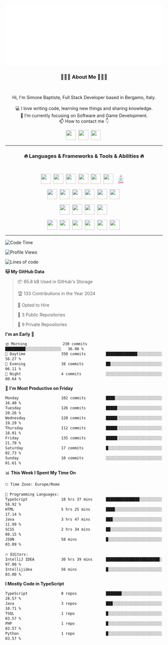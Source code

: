 ![Typing SVG](https://github.com/Silimim/Silimim/blob/main/assets/silimim_small.gif)

###
<h3 align="center">👨🏽‍💻 About Me 👨🏽‍💻</h3><br>
<p align="center">
  Hi, I'm Simone Baptiste, Full Stack Developer based in Bergamo, Italy.
  <br>
  <br>
  💻 I love writing code, learning new things and sharing knowledge.
  <br>
  🎯 I’m currently focusing on Software and Game Development. 
  <br>
  📫 How to contact me 👇
</p>
<p align="center">
<a href="https://www.linkedin.com/in/simone-baptiste-5b5668199/"><img height="32" width="32" src="https://cdn.simpleicons.org/linkedin" /></a>&nbsp;
<a href="https://www.instagram.com/simone_baptiste/"><img height="32" width="32" src="https://cdn.simpleicons.org/instagram" /></a>&nbsp;
<a href="mailto:baptistesimone19@gmail.com"><img height="32" width="32" src="https://cdn.simpleicons.org/gmail" /></a>&nbsp;
</p>
<hr>
<h3 align="center">🔥 Languages & Frameworks & Tools & Abilities 🔥</h3><br>
<p align="center">
<img height="32" width="32" src="https://cdn.simpleicons.org/javascript" />&nbsp;
<img height="32" width="32" src="https://cdn.simpleicons.org/typescript" />&nbsp;
<img height="32" width="32" src="https://cdn.simpleicons.org/html5" />&nbsp;
<img height="32" width="32" src="https://cdn.simpleicons.org/css3" />&nbsp;
<img height="32" width="32" src="https://cdn.simpleicons.org/dart" />&nbsp;
<img height="32" width="32" src="https://cdn.simpleicons.org/python" />&nbsp;
<img height="32" width="32" src="https://github.com/Silimim/Silimim/blob/main/assets/java.svg" />&nbsp;
</p>
<p align="center">
<img height="32" width="32" src="https://cdn.simpleicons.org/angular/c3002f" />&nbsp;
<img height="32" width="32" src="https://cdn.simpleicons.org/react" />&nbsp;
<img height="32" width="32" src="https://cdn.simpleicons.org/flutter" />&nbsp;
<img height="32" width="32" src="https://cdn.simpleicons.org/springboot" />&nbsp;
<img height="32" width="32" src="https://cdn.simpleicons.org/unity" />&nbsp;
<img height="32" width="32" src="https://cdn.simpleicons.org/godotengine" />&nbsp;
</p>
<p align="center">
<img height="32" width="32" src="https://cdn.simpleicons.org/mysql" />&nbsp;
<img height="32" width="32" src="https://cdn.simpleicons.org/sqlite" />&nbsp;
<img height="32" width="32" src="https://cdn.simpleicons.org/mongodb" />&nbsp;
<img height="32" width="32" src="https://cdn.simpleicons.org/docker" />&nbsp;
</p>
<p align="center">
<img height="32" width="32" src="https://cdn.simpleicons.org/git" />&nbsp;
<img height="32" width="32" src="https://cdn.simpleicons.org/github" />&nbsp;
<img height="32" width="32" src="https://cdn.simpleicons.org/intellijidea" />&nbsp;
<img height="32" width="32" src="https://cdn.simpleicons.org/visualstudiocode" />&nbsp;
<img height="32" width="32" src="https://cdn.simpleicons.org/adobephotoshop" />&nbsp;
<img height="32" width="32" src="https://cdn.simpleicons.org/adobeillustrator" />&nbsp;
</p>
<hr>

<!--START_SECTION:waka-->
![Code Time](http://img.shields.io/badge/Code%20Time-482%20hrs%2042%20mins-blue)

![Profile Views](http://img.shields.io/badge/Profile%20Views-6-blue)

![Lines of code](https://img.shields.io/badge/From%20Hello%20World%20I%27ve%20Written-2.6%20million%20lines%20of%20code-blue)

**🐱 My GitHub Data** 

> 📦 65.8 kB Used in GitHub's Storage 
 > 
> 🏆 133 Contributions in the Year 2024
 > 
> 💼 Opted to Hire
 > 
> 📜 3 Public Repositories 
 > 
> 🔑 9 Private Repositories 
 > 
**I'm an Early 🐤** 

```text
🌞 Morning                230 commits         █████████░░░░░░░░░░░░░░░░   36.98 % 
🌆 Daytime                350 commits         ██████████████░░░░░░░░░░░   56.27 % 
🌃 Evening                38 commits          ██░░░░░░░░░░░░░░░░░░░░░░░   06.11 % 
🌙 Night                  4 commits           ░░░░░░░░░░░░░░░░░░░░░░░░░   00.64 % 
```
📅 **I'm Most Productive on Friday** 

```text
Monday                   102 commits         ████░░░░░░░░░░░░░░░░░░░░░   16.40 % 
Tuesday                  126 commits         █████░░░░░░░░░░░░░░░░░░░░   20.26 % 
Wednesday                120 commits         █████░░░░░░░░░░░░░░░░░░░░   19.29 % 
Thursday                 112 commits         █████░░░░░░░░░░░░░░░░░░░░   18.01 % 
Friday                   135 commits         █████░░░░░░░░░░░░░░░░░░░░   21.70 % 
Saturday                 17 commits          █░░░░░░░░░░░░░░░░░░░░░░░░   02.73 % 
Sunday                   10 commits          ░░░░░░░░░░░░░░░░░░░░░░░░░   01.61 % 
```


📊 **This Week I Spent My Time On** 

```text
🕑︎ Time Zone: Europe/Rome

💬 Programming Languages: 
TypeScript               18 hrs 37 mins      ███████████████░░░░░░░░░░   58.92 % 
HTML                     5 hrs 25 mins       ████░░░░░░░░░░░░░░░░░░░░░   17.14 % 
Java                     3 hrs 47 mins       ███░░░░░░░░░░░░░░░░░░░░░░   11.99 % 
SCSS                     2 hrs 34 mins       ██░░░░░░░░░░░░░░░░░░░░░░░   08.15 % 
JSON                     58 mins             █░░░░░░░░░░░░░░░░░░░░░░░░   03.09 % 

🔥 Editors: 
IntelliJ IDEA            30 hrs 39 mins      ████████████████████████░   97.00 % 
Intellijidea             56 mins             █░░░░░░░░░░░░░░░░░░░░░░░░   03.00 % 
```

**I Mostly Code in TypeScript** 

```text
TypeScript               8 repos             ███████░░░░░░░░░░░░░░░░░░   28.57 % 
Java                     3 repos             ███░░░░░░░░░░░░░░░░░░░░░░   10.71 % 
TSQL                     1 repo              █░░░░░░░░░░░░░░░░░░░░░░░░   03.57 % 
PHP                      1 repo              █░░░░░░░░░░░░░░░░░░░░░░░░   03.57 % 
Python                   1 repo              █░░░░░░░░░░░░░░░░░░░░░░░░   03.57 % 
```




<!--END_SECTION:waka-->
